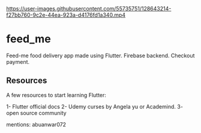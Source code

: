 

https://user-images.githubusercontent.com/55735751/128643214-f27bb760-9c2e-44ea-923a-d4176fd1a340.mp4

# feed_me

Feed-me food delivery app made using Flutter. Firebase backend. Checkout payment.


## Resources

A few resources to start learning Flutter:

1- Flutter official docs
2- Udemy curses by Angela yu or Academind.
3- open source community

mentions: 
abuanwar072 
